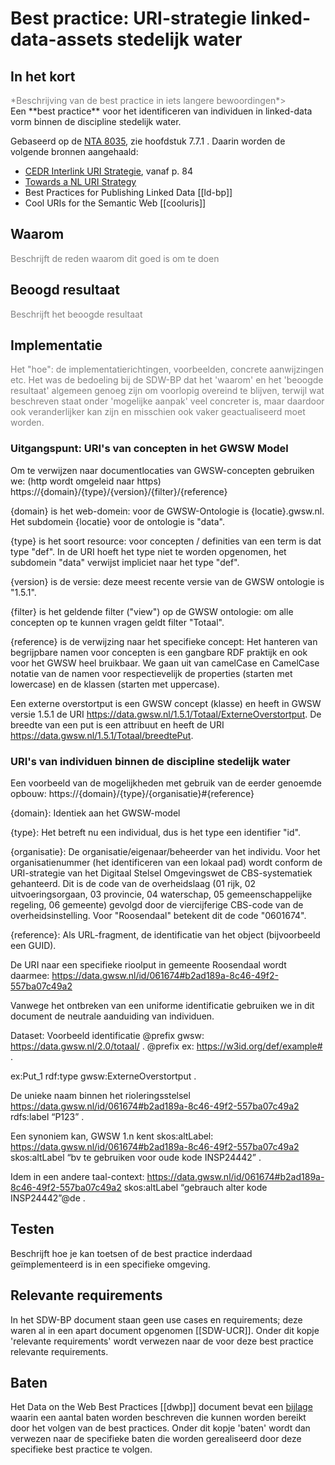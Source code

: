 # Best practice: URI-strategie linked-data-assets stedelijk water

## In het kort
<div style="color:gray">*Beschrijving van de best practice in iets langere bewoordingen*></div>
Een **best practice** voor het identificeren van individuen in linked-data vorm binnen de discipline stedelijk water.

Gebaseerd op de [NTA 8035](https://www.nen.nl/NEN-Shop/Norm/NTA-80352020-nl.htm), zie hoofdstuk 7.7.1 .
Daarin worden de volgende bronnen aangehaald:
* [CEDR Interlink URI Strategie](https://www.roadotl.eu/static/media/INTERLINK_D4._Defining_the_Principles_9Okqubw.PDF), vanaf p. 84
* [Towards a NL URI Strategy](https://www.geonovum.nl/uploads/documents/D1-2013-09-19_Towards_a_NL_URI_Strategy.pdf) 
* Best Practices for Publishing Linked Data [[ld-bp]]
* Cool URIs for the Semantic Web [[cooluris]]

## Waarom
<div style="color:gray">Beschrijft de reden waarom dit goed is om te doen</div>

## Beoogd resultaat
<div style="color:gray">Beschrijft het beoogde resultaat</div>

## Implementatie

<div style="color:gray">Het "hoe": de implementatierichtingen, voorbeelden, concrete aanwijzingen etc. Het was de bedoeling bij de SDW-BP dat het 'waarom' en het 'beoogde resultaat' algemeen genoeg zijn om voorlopig overeind te blijven, terwijl wat beschreven staat onder 'mogelijke aanpak' veel concreter is, maar daardoor ook veranderlijker kan zijn en misschien ook vaker geactualiseerd moet worden.</div>

### Uitgangspunt: URI's van concepten in het GWSW Model

Om te verwijzen naar documentlocaties van GWSW-concepten gebruiken we: (http wordt omgeleid naar https)
https://{domain}/{type}/{version}/{filter}/{reference}

{domain} is het web-domein: voor de GWSW-Ontologie is {locatie}.gwsw.nl. Het subdomein {locatie} voor de ontologie is "data".

{type} is het soort resource: voor concepten / definities van een term is dat type "def". In de URI hoeft het type niet te worden opgenomen, het subdomein "data" verwijst impliciet naar het type "def".

{version} is de versie: deze meest recente versie van de GWSW ontologie is "1.5.1".

{filter} is het geldende filter ("view") op de GWSW ontologie: om alle concepten op te kunnen vragen geldt filter "Totaal".

{reference} is de verwijzing naar het specifieke concept:
Het hanteren van begrijpbare namen voor concepten is een gangbare RDF praktijk en ook voor het GWSW heel bruikbaar. We gaan uit van camelCase en CamelCase notatie van de namen voor respectievelijk de properties (starten met lowercase) en de klassen (starten met uppercase).

Een externe overstortput is een GWSW concept (klasse) en heeft in GWSW versie 1.5.1 de URI https://data.gwsw.nl/1.5.1/Totaal/ExterneOverstortput.
De breedte van een put is een attribuut en heeft de URI https://data.gwsw.nl/1.5.1/Totaal/breedtePut.

### URI's van individuen binnen de discipline stedelijk water


Een voorbeeld van de mogelijkheden met gebruik van de eerder genoemde opbouw:
https://{domain}/{type}/{organisatie}#{reference} 

{domain}: Identiek aan het GWSW-model

{type}: Het betreft nu een individual, dus is het type een identifier "id".

{organisatie}: De organisatie/eigenaar/beheerder van het individu. Voor het organisatienummer (het identificeren van een lokaal pad) wordt conform de URI-strategie van het Digitaal Stelsel Omgevingswet de CBS-systematiek gehanteerd. Dit is de code van de overheidslaag (01 rijk, 02 uitvoeringsorgaan, 03 provincie, 04 waterschap, 05 gemeenschappelijke regeling, 06 gemeente) gevolgd door de viercijferige CBS-code van de overheidsinstelling. Voor "Roosendaal" betekent dit de code "0601674".

{reference}: Als URL-fragment, de identificatie van het object (bijvoorbeeld een GUID).
 
De URI naar een specifieke rioolput in gemeente Roosendaal wordt daarmee:
https://data.gwsw.nl/id/061674#b2ad189a-8c46-49f2-557ba07c49a2 

Vanwege het ontbreken van een uniforme identificatie gebruiken we in dit document de neutrale aanduiding van individuen.

Dataset: Voorbeeld identificatie
@prefix gwsw:    	<https://data.gwsw.nl/2.0/totaal/> . 
@prefix ex:    	<https://w3id.org/def/example#> . 

ex:Put_1	rdf:type	gwsw:ExterneOverstortput .






De unieke naam binnen het rioleringsstelsel
https://data.gwsw.nl/id/061674#b2ad189a-8c46-49f2-557ba07c49a2 rdfs:label “P123” . 

Een synoniem kan, GWSW 1.n kent skos:altLabel:
https://data.gwsw.nl/id/061674#b2ad189a-8c46-49f2-557ba07c49a2 skos:altLabel “bv te gebruiken voor oude kode INSP24442” .

Idem in een andere taal-context:
https://data.gwsw.nl/id/061674#b2ad189a-8c46-49f2-557ba07c49a2 skos:altLabel “gebrauch alter kode INSP24442”@de .



## Testen 
Beschrijft hoe je kan toetsen of de best practice inderdaad geïmplementeerd is in een specifieke omgeving.

## Relevante requirements
In het SDW-BP document staan geen use cases en requirements; deze waren al in een apart document opgenomen [[SDW-UCR]]. Onder dit kopje 'relevante requirements' wordt verwezen naar de voor deze best practice relevante requirements. 

## Baten
Het Data on the Web Best Practices [[dwbp]] document bevat een [bijlage](https://www.w3.org/TR/dwbp/#BP_Benefits) waarin een aantal baten worden beschreven die kunnen worden bereikt door het volgen van de best practices. Onder dit kopje 'baten' wordt dan verwezen naar de specifieke baten die worden gerealiseerd door deze specifieke best practice te volgen.
